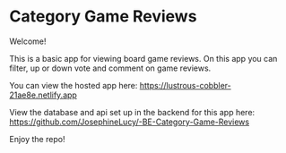 # Category Game Reviews

Welcome!

This is a basic app for viewing board game reviews. On this app you can filter, up or down vote and comment on game reviews.

You can view the hosted app here: https://lustrous-cobbler-21ae8e.netlify.app

View the database and api set up in the backend for this app here: https://github.com/JosephineLucy/-BE-Category-Game-Reviews

Enjoy the repo!
